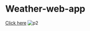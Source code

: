 # Weather-web-app
[Click here](https://spoorthip05.github.io/Weather-web-app/)
![p2](https://user-images.githubusercontent.com/101442396/190847802-2b3c5c7d-3a7f-4f36-b7be-4559707fdc3e.jpeg)
